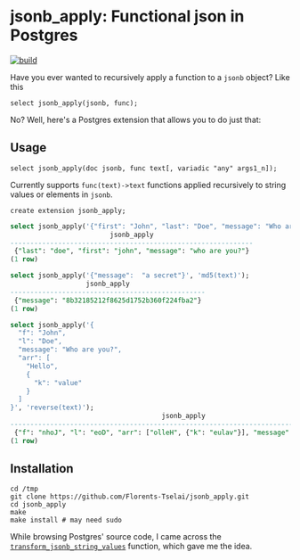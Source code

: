 # jsonb_apply: Functional json in Postgres
[![build](https://github.com/Florents-Tselai/jsonb_apply/actions/workflows/build.yml/badge.svg)](https://github.com/Florents-Tselai/jsonb_apply/actions/workflows/build.yml)

Have you ever wanted to recursively apply a function to a `jsonb` object?
Like this 
```tsql
select jsonb_apply(jsonb, func);
```
No? Well, here's a Postgres extension that allows you to do just that:

## Usage

```tsql
select jsonb_apply(doc jsonb, func text[, variadic "any" args1_n]);
```

Currently supports `func(text)->text` functions applied recursively to string values or elements in `jsonb`.
```tsql
create extension jsonb_apply;
```

```sql
select jsonb_apply('{"first": "John", "last": "Doe", "message": "Who are you?"}', 'lower(text)');
                         jsonb_apply                         
-------------------------------------------------------------
 {"last": "doe", "first": "john", "message": "who are you?"}
(1 row)

```

```sql
select jsonb_apply('{"message":  "a secret"}', 'md5(text)');
                   jsonb_apply                   
-------------------------------------------------
 {"message": "8b32185212f8625d1752b360f224fba2"}
(1 row)
```

```sql
select jsonb_apply('{
  "f": "John",
  "l": "Doe",
  "message": "Who are you?",
  "arr": [
    "Hello",
    {
      "k": "value"
    }
  ]
}', 'reverse(text)');
                                      jsonb_apply                                       
----------------------------------------------------------------------------------------
 {"f": "nhoJ", "l": "eoD", "arr": ["olleH", {"k": "eulav"}], "message": "?uoy era ohW"}
(1 row)
```

## Installation

```
cd /tmp
git clone https://github.com/Florents-Tselai/jsonb_apply.git
cd jsonb_apply
make
make install # may need sudo
```

While browsing Postgres' source code, I came across the [`transform_jsonb_string_values`](https://github.com/postgres/postgres/blob/82b07eba9e8b863cc05adb7e53a86ff02b51d888/src/include/utils/jsonfuncs.h#L62) function,
which gave me the idea.
